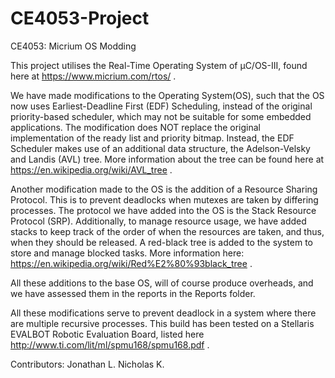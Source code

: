 # CE4053-Project
CE4053: Micrium OS Modding

This project utilises the Real-Time Operating System of µC/OS-III, found here at https://www.micrium.com/rtos/ .

We have made modifications to the Operating System(OS), such that the OS now uses Earliest-Deadline First (EDF) Scheduling, instead of the original priority-based scheduler, which may not be suitable for some embedded applications.
The modification does NOT replace the original implementation of the ready list and priority bitmap.
Instead, the EDF Scheduler makes use of an additional data structure, the Adelson-Velsky and Landis (AVL) tree. 
More information about the tree can be found here at https://en.wikipedia.org/wiki/AVL_tree .

Another modification made to the OS is the addition of a Resource Sharing Protocol.
This is to prevent deadlocks when mutexes are taken by differing processes.
The protocol we have added into the OS is the Stack Resource Protocol (SRP).
Additionally, to manage resource usage, we have added stacks to keep track of the order of when the resources are taken, and thus, when they should be released.
A red-black tree is added to the system to store and manage blocked tasks. More information here: https://en.wikipedia.org/wiki/Red%E2%80%93black_tree .

All these additions to the base OS, will of course produce overheads, and we have assessed them in the reports in the Reports folder.

All these modifications serve to prevent deadlock in a system where there are multiple recursive processes. 
This build has been tested on a Stellaris EVALBOT Robotic Evaluation Board, listed here http://www.ti.com/lit/ml/spmu168/spmu168.pdf . 

Contributors:
Jonathan L.
Nicholas K.

